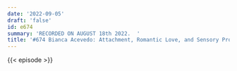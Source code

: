```yaml
---
date: '2022-09-05'
draft: 'false'
id: e674
summary: 'RECORDED ON AUGUST 18th 2022.  '
title: '#674 Bianca Acevedo: Attachment, Romantic Love, and Sensory Processing Sensitivity'
---
```

{{< episode >}}
